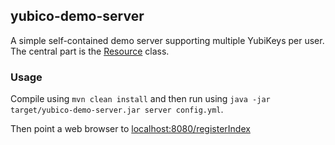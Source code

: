 ## yubico-demo-server
A simple self-contained demo server supporting multiple YubiKeys per user. The central part is the
[Resource](https://github.com/Yubico/yubico-java-client/blob/master/demo-server/src/main/java/demo/Resource.java)
class.

### Usage
Compile using `mvn clean install` and then run using
`java -jar target/yubico-demo-server.jar server config.yml`.

Then point a web browser to
[localhost:8080/registerIndex](http://localhost:8080/registerIndex)
